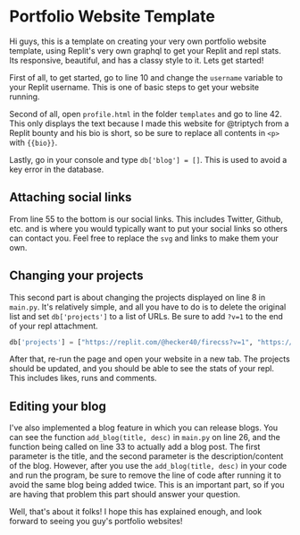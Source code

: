 # Portfolio Website Template
Hi guys, this is a template on creating your very own portfolio website template, using Replit's very own graphql to get your Replit and repl stats. Its responsive, beautiful, and has a classy style to it. Lets get started!

First of all, to get started, go to line 10 and change the `username` variable to your Replit username. This is one of basic steps to get your website running.

Second of all, open `profile.html` in the folder `templates` and go to line 42. This only displays the text because I made this website for @triptych from a Replit bounty and his bio is short, so be sure to replace all contents in `<p>` with `{{bio}}`.

Lastly, go in your console and type `db['blog'] = []`. This is used to avoid a key error in the database.

## Attaching social links

From line 55 to the bottom is our social links. This includes Twitter, Github, etc. and is where you would typically want to put your social links so others can contact you. Feel free to replace the `svg` and links to make them your own.

## Changing your projects
This second part is about changing the projects displayed on line 8 in `main.py`. It's relatively simple, and all you have to do is to delete the original list and set `db['projects']` to a list of URLs. Be sure to add `?v=1` to the end of your repl attachment.

```py
db['projects'] = ["https://replit.com/@hecker40/firecss?v=1", "https://replit.com/@hecker40/Cookie-Clicker?v=1"]
```

After that, re-run the page and open your website in a new tab. The projects should be updated, and you should be able to see the stats of your repl. This includes likes, runs and comments.

## Editing your blog

I've also implemented a blog feature in which you can release blogs. You can see the function `add_blog(title, desc)` in `main.py` on line 26, and the function being called on line 33 to actually add a blog post. The first parameter is the title, and the second parameter is the description/content of the blog. However, after you use the `add_blog(title, desc)` in your code and run the program, be sure to remove the line of code after running it to avoid the same blog being added twice. This is an important part, so if you are having that problem this part should answer your question.

Well, that's about it folks! I hope this has explained enough, and look forward to seeing you guy's portfolio websites!